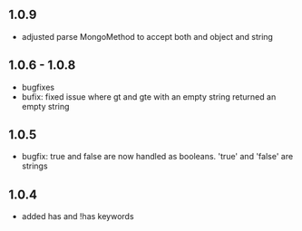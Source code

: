 1.0.9
-----
* adjusted parse MongoMethod to accept both and object and string

1.0.6 - 1.0.8
-------------
* bugfixes
* bufix: fixed issue where gt and gte with an empty string returned an empty string

1.0.5
-----
* bugfix: true and false are now handled as booleans. 'true' and 'false' are strings

1.0.4
-----

* added has and !has keywords